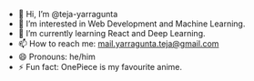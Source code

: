 - 👋 Hi, I’m @teja-yarragunta
- 👀 I’m interested in Web Development and Machine Learning.
- 🌱 I’m currently learning React and Deep Learning.
- 📫 How to reach me: mail.yarragunta.teja@gmail.com 
- 😄 Pronouns: he/him
- ⚡ Fun fact: OnePiece is my favourite anime.
<!---
teja-yarragunta/teja-yarragunta is a ✨ special ✨ repository because its `README.md` (this file) appears on your GitHub profile.
You can click the Preview link to take a look at your changes.
--->
